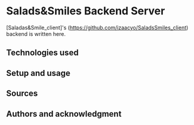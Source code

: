 # Salads&Smiles Backend Server

[Saladas&Smile_client]'s (https://github.com/izaacyo/SaladsSmiles_client) backend is written here. 


## Technologies used

## Setup and usage

## Sources

## Authors and acknowledgment
